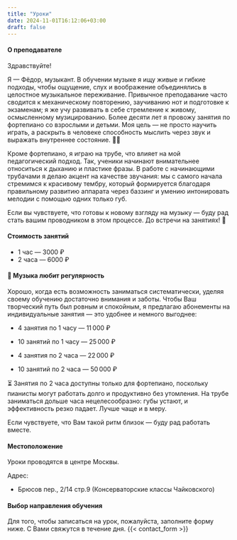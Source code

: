 ```yaml
---
title: "Уроки"
date: 2024-11-01T16:12:06+03:00
draft: false
---
```


#### О преподавателе

Здравствуйте!

Я — Фёдор, музыкант. В обучении музыке я ищу живые и гибкие подходы, чтобы ощущение, слух и воображение объединялись в целостное музыкальное переживание. Привычное преподавание часто сводится к механическому повторению, заучиванию нот и подготовке к экзаменам; я же учу развивать в себе стремление к живому, осмысленному музицированию. Более десяти лет я провожу занятия по фортепиано со взрослыми и детьми. Моя цель — не просто научить играть, а раскрыть в человеке способность мыслить через звук и выражать внутреннее состояние. 🎹✨

Кроме фортепиано, я играю на трубе, что влияет на мой педагогический подход. Так, ученики начинают внимательнее относиться к дыханию и пластике фразы. В работе с начинающими трубачами я делаю акцент на качестве звучания: мы с самого начала стремимся к красивому тембру, который формируется благодаря правильному развитию аппарата через баззинг и умению интонировать мелодии с помощью одних только губ.

Если вы чувствуете, что готовы к новому взгляду на музыку — буду рад стать вашим проводником в этом процессе. До встречи на занятиях! 🌟

#### Стоимость занятий

- 1 час — 3000 ₽
- 2 часа — 6000 ₽

#### 🎵 Музыка любит регулярность

Хорошо, когда есть возможность заниматься систематически, уделяя своему обучению достаточно внимания и заботы. Чтобы Ваш творческий путь был ровным и спокойным, я предлагаю абонементы на индивидуальные занятия — это удобнее и немного выгоднее:


- 4 занятия по 1 часу — 11 000 ₽

- 10 занятий по 1 часу — 25 000 ₽

- 4 занятия по 2 часа — 22 000 ₽

- 10 занятий по 2 часа — 50 000 ₽


⏳ Занятия по 2 часа доступны только для фортепиано, поскольку пианисты могут работать долго и продуктивно без утомления.
На трубе заниматься дольше часа нецелесообразно: губы устают, и эффективность резко падает. Лучше чаще и в меру.

Если чувствуете, что Вам такой ритм близок — буду рад работать вместе.

#### Местоположение

Уроки проводятся в центре Москвы.

Адрес: 
- Брюсов пер., 2/14 стр.9 (Консерваторские классы Чайковского)

#### Выбор направления обучения

Для того, чтобы записаться на урок, пожалуйста, заполните форму ниже. С Вами свяжутся в течение дня.
{{< contact_form >}}






